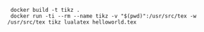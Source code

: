      docker build -t tikz .
     docker run -ti --rm --name tikz -v "$(pwd)":/usr/src/tex -w /usr/src/tex tikz lualatex helloworld.tex
